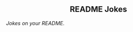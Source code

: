 <p align="center">
 <h2 align="center">README Jokes</h2>
 <i align="center">Jokes on your README.</i>
</p>

